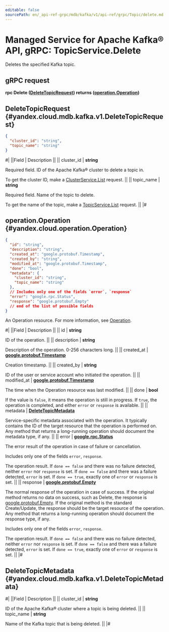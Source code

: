 ```yaml
---
editable: false
sourcePath: en/_api-ref-grpc/mdb/kafka/v1/api-ref/grpc/Topic/delete.md
---
```


# Managed Service for Apache Kafka® API, gRPC: TopicService.Delete

Deletes the specified Kafka topic.

## gRPC request

**rpc Delete ([DeleteTopicRequest](#yandex.cloud.mdb.kafka.v1.DeleteTopicRequest)) returns ([operation.Operation](#yandex.cloud.operation.Operation))**

## DeleteTopicRequest {#yandex.cloud.mdb.kafka.v1.DeleteTopicRequest}

```json
{
  "cluster_id": "string",
  "topic_name": "string"
}
```

#|
||Field | Description ||
|| cluster_id | **string**

Required field. ID of the Apache Kafka® cluster to delete a topic in.

To get the cluster ID, make a [ClusterService.List](/docs/managed-kafka/api-ref/grpc/Cluster/list#List) request. ||
|| topic_name | **string**

Required field. Name of the topic to delete.

To get the name of the topic, make a [TopicService.List](/docs/managed-kafka/api-ref/grpc/Topic/list#List) request. ||
|#

## operation.Operation {#yandex.cloud.operation.Operation}

```json
{
  "id": "string",
  "description": "string",
  "created_at": "google.protobuf.Timestamp",
  "created_by": "string",
  "modified_at": "google.protobuf.Timestamp",
  "done": "bool",
  "metadata": {
    "cluster_id": "string",
    "topic_name": "string"
  },
  // Includes only one of the fields `error`, `response`
  "error": "google.rpc.Status",
  "response": "google.protobuf.Empty"
  // end of the list of possible fields
}
```

An Operation resource. For more information, see [Operation](/docs/api-design-guide/concepts/operation).

#|
||Field | Description ||
|| id | **string**

ID of the operation. ||
|| description | **string**

Description of the operation. 0-256 characters long. ||
|| created_at | **[google.protobuf.Timestamp](https://developers.google.com/protocol-buffers/docs/reference/google.protobuf#timestamp)**

Creation timestamp. ||
|| created_by | **string**

ID of the user or service account who initiated the operation. ||
|| modified_at | **[google.protobuf.Timestamp](https://developers.google.com/protocol-buffers/docs/reference/google.protobuf#timestamp)**

The time when the Operation resource was last modified. ||
|| done | **bool**

If the value is `false`, it means the operation is still in progress.
If `true`, the operation is completed, and either `error` or `response` is available. ||
|| metadata | **[DeleteTopicMetadata](#yandex.cloud.mdb.kafka.v1.DeleteTopicMetadata)**

Service-specific metadata associated with the operation.
It typically contains the ID of the target resource that the operation is performed on.
Any method that returns a long-running operation should document the metadata type, if any. ||
|| error | **[google.rpc.Status](https://cloud.google.com/tasks/docs/reference/rpc/google.rpc#status)**

The error result of the operation in case of failure or cancellation.

Includes only one of the fields `error`, `response`.

The operation result.
If `done == false` and there was no failure detected, neither `error` nor `response` is set.
If `done == false` and there was a failure detected, `error` is set.
If `done == true`, exactly one of `error` or `response` is set. ||
|| response | **[google.protobuf.Empty](https://developers.google.com/protocol-buffers/docs/reference/google.protobuf#google.protobuf.Empty)**

The normal response of the operation in case of success.
If the original method returns no data on success, such as Delete,
the response is [google.protobuf.Empty](https://developers.google.com/protocol-buffers/docs/reference/google.protobuf#google.protobuf.Empty).
If the original method is the standard Create/Update,
the response should be the target resource of the operation.
Any method that returns a long-running operation should document the response type, if any.

Includes only one of the fields `error`, `response`.

The operation result.
If `done == false` and there was no failure detected, neither `error` nor `response` is set.
If `done == false` and there was a failure detected, `error` is set.
If `done == true`, exactly one of `error` or `response` is set. ||
|#

## DeleteTopicMetadata {#yandex.cloud.mdb.kafka.v1.DeleteTopicMetadata}

#|
||Field | Description ||
|| cluster_id | **string**

ID of the Apache Kafka® cluster where a topic is being deleted. ||
|| topic_name | **string**

Name of the Kafka topic that is being deleted. ||
|#